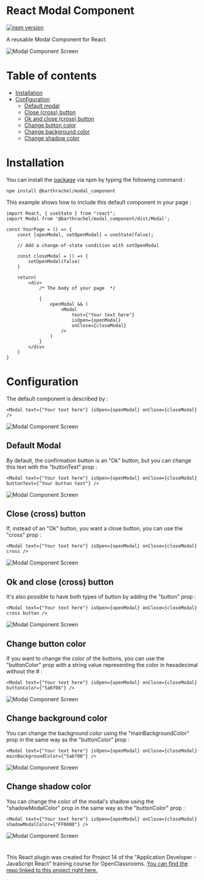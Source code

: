 # React Modal Component

[![npm version](https://badge.fury.io/js/@barthrachel%2Fmodal_component.svg)](https://badge.fury.io/js/@barthrachel%2Fmodal_component)

A reusable Modal Component for React.

![Modal Component Screen](https://zupimages.net/up/24/03/h59e.png)

# Table of contents

- [Installation](https://github.com/barthRachel/ModalComponent?tab=readme-ov-file#installation)
- [Configuration](https://github.com/barthRachel/ModalComponent?tab=readme-ov-file#configuration)
    - [Default modal](https://github.com/barthRachel/ModalComponent?tab=readme-ov-file#default-modal)
    - [Close (cross) button](https://github.com/barthRachel/ModalComponent?tab=readme-ov-file#close-cross-button)
    - [Ok and close (cross) button](https://github.com/barthRachel/ModalComponent?tab=readme-ov-file#ok-and-close-cross-button)
    - [Change button color](https://github.com/barthRachel/ModalComponent?tab=readme-ov-file#change-button-color)
    - [Change background color](https://github.com/barthRachel/ModalComponent?tab=readme-ov-file#change-background-color)
    - [Change shadow color](https://github.com/barthRachel/ModalComponent?tab=readme-ov-file#change-shadow-color)

# Installation

You can install the [package](https://www.npmjs.com/package/@barthrachel/modal_component) via npm by typing the following command : 

`npm install @barthrachel/modal_component`

This example shows how to include this default component in your page :
```
import React, { useState } from "react";
import Modal from '@barthrachel/modal_component/dist/Modal';

const YourPage = () => {
    const [openModal, setOpenModal] = useState(false);

    // Add a change-of-state condition with setOpenModal

    const closeModal = () => {
        setOpenModal(false)
    }

    return(
        <div>
            /* The body of your page  */

            {
                openModal && (
                    <Modal 
                        text={"Your text here"}
                        isOpen={openModal}
                        onClose={closeModal}
                    />
                )
            }
        </div>
    )
}
```

# Configuration

The default component is described by :

`<Modal text={"Your text here"} isOpen={openModal} onClose={closeModal} />`

![Modal Component Screen](https://zupimages.net/up/24/03/plva.png)

## Default Modal

By default, the confirmation button is an "Ok" button, but you can change this text with the "buttonText" prop :

`<Modal text={"Your text here"} isOpen={openModal} onClose={closeModal} buttonText={"Your button text"} />`

![Modal Component Screen](https://zupimages.net/up/24/03/l4tv.png)

## Close (cross) button

If, instead of an "Ok" button, you want a close button, you can use the "cross" prop :

`<Modal text={"Your text here"} isOpen={openModal} onClose={closeModal} cross />`

![Modal Component Screen](https://zupimages.net/up/24/03/ak11.png)

## Ok and close (cross) button

It's also possible to have both types of button by adding the "button" prop :

`<Modal text={"Your text here"} isOpen={openModal} onClose={closeModal} cross button />`

![Modal Component Screen](https://zupimages.net/up/24/03/9s8x.png)

## Change button color

If you want to change the color of the buttons, you can use the "buttonColor" prop with a string value representing the color in hexadecimal without the # :

`<Modal text={"Your text here"} isOpen={openModal} onClose={closeModal} buttonColor={"5a6f08"} />`

![Modal Component Screen](https://zupimages.net/up/24/03/e8hh.png)

## Change background color

You can change the background color using the "mainBackgroundColor" prop in the same way as the "buttonColor" prop :

`<Modal text={"Your text here"} isOpen={openModal} onClose={closeModal} mainBackgroundColor={"5a6f08"} />`

![Modal Component Screen](https://zupimages.net/up/24/03/umsc.png)

## Change shadow color

You can change the color of the modal's shadow using the "shadowModalColor" prop in the same way as the "buttonColor" prop :

`<Modal text={"Your text here"} isOpen={openModal} onClose={closeModal} shadowModalColor={"FF0000"} />`

![Modal Component Screen](https://zupimages.net/up/24/03/j67v.png)

#

This React plugin was created for Project 14 of the "Application Developer - JavaScript React" training course for OpenClassrooms. [You can find the repo linked to this project right here.](https://github.com/barthRachel/hrnet)